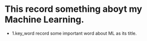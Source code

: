 # This record something aboyt my Machine Learning.


- 1.key_word record some important word about ML as its title.
